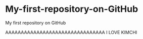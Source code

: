 # My-first-repository-on-GitHub
My first repository on GitHub

AAAAAAAAAAAAAAAAAAAAAAAAAAAAAAAA
I LOVE KIMCHI
